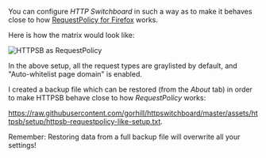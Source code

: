 You can configure _HTTP Switchboard_ in such a way as to make it behaves close to how [RequestPolicy for Firefox](https://addons.mozilla.org/en-US/firefox/addon/requestpolicy/) works.

Here is how the matrix would look like:

![HTTPSB as RequestPolicy](https://raw.githubusercontent.com/gorhill/httpswitchboard/master/doc/img/httpsb-as-requestpolicy.png)

In the above setup, all the request types are graylisted by default, and "Auto-whitelist page domain" is enabled.

I created a backup file which can be restored (from the _About_ tab) in order to make HTTPSB behave close to how _RequestPolicy_ works:

<https://raw.githubusercontent.com/gorhill/httpswitchboard/master/assets/httpsb/setup/httpsb-requestpolicy-like-setup.txt>.

Remember: Restoring data from a full backup file will overwrite all your settings!
